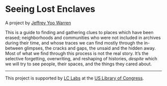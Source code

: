 
# Seeing Lost Enclaves

A project by [Jeffrey Yoo Warren](https://unterbahn.com)

This is a guide to finding and gathering clues to places which have been erased; neighborhoods and communities who were not included in archives during their time, and whose traces we can find mostly through the in-between glimpses, the cracks and gaps, the unsaid and the hidden away. Most of what we find through this process is not the real story. It’s the selective forgetting, overwriting, and reshaping of histories, *despite* which we will try to see people, their spaces, and the things they cared about. 

----

This project is supported by [LC Labs]() at the [US Library of Congress]().

